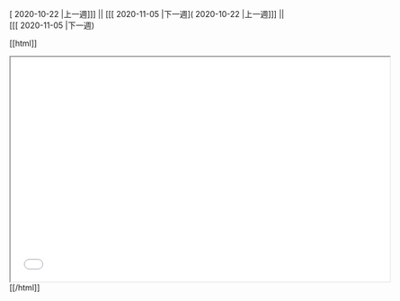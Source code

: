 [ 2020-10-22 |上一週]]] || [[[ 2020-11-05 |下一週]( 2020-10-22 |上一週]]] || [[[ 2020-11-05 |下一週)



[[html]]
<iframe src='<http://pad.hackingthursday.org>  ?showControls=true&showChat=true&showLineNumbers=true&useMonospaceFont=false' width=675 height=400></iframe>
[[/html]]